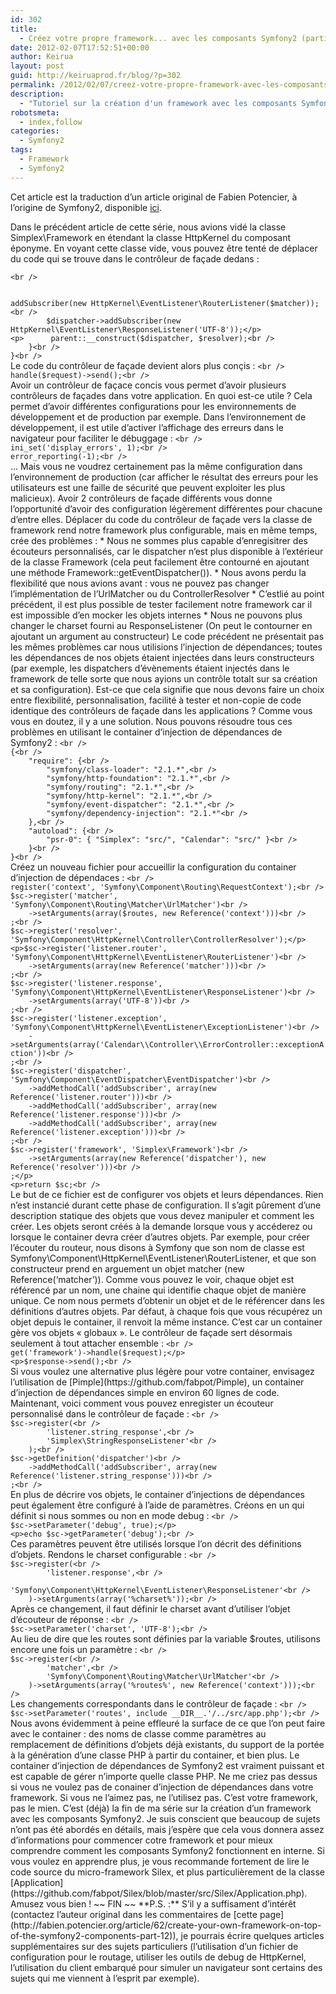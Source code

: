 ```yaml
---
id: 302
title:
  - Créez votre propre framework... avec les composants Symfony2 (partie 12)
date: 2012-02-07T17:52:51+00:00
author: Keirua
layout: post
guid: http://keiruaprod.fr/blog/?p=302
permalink: /2012/02/07/creez-votre-propre-framework-avec-les-composants-symfony2-partie-12/
description:
  - "Tutoriel sur la création d'un framework avec les composants Symfony2"
robotsmeta:
  - index,follow
categories:
  - Symfony2
tags:
  - Framework
  - Symfony2
---
```

Cet article est la traduction d’un article original de Fabien Potencier, à l’origine de Symfony2, disponible [ici](http://fabien.potencier.org/article/62/create-your-own-framework-on-top-of-the-symfony2-components-part-12).

Dans le précédent article de cette série, nous avions vidé la classe Simplex\Framework en étendant la classe HttpKernel du composant éponyme. En voyant cette classe vide, vous pouvez être tenté de déplacer du code qui se trouve dans le contrôleur de façade dedans :  
<!--more-->

  
<code lang="php">&lt;br />
<?php

// example.com/src/Simplex/Framework.php

namespace Simplex;

use Symfony\Component\HttpKernel\HttpKernel;
use Symfony\Component\Routing;
use Symfony\Component\HttpKernel;
use Symfony\Component\EventDispatcher\EventDispatcher;

class Framework extends HttpKernel
{
	public function __construct($routes)
	{
		$context = new Routing\RequestContext();
		$matcher = new Routing\Matcher\UrlMatcher($routes, $context);
		$resolver = new HttpKernel\Controller\ControllerResolver();

		$dispatcher = new EventDispatcher();
		$dispatcher->addSubscriber(new HttpKernel\EventListener\RouterListener($matcher));&lt;br />
		$dispatcher->addSubscriber(new HttpKernel\EventListener\ResponseListener('UTF-8'));&lt;/p>
&lt;p>		parent::__construct($dispatcher, $resolver);&lt;br />
	}&lt;br />
}&lt;br />
</code>

Le code du contrôleur de façade devient alors plus conçis :

<code lang="php">&lt;br />
<?php

// example.com/web/front.php

require_once __DIR__.'/../vendor/.composer/autoload.php';

use Symfony\Component\HttpFoundation\Request;

$request = Request::createFromGlobals();
$routes = include __DIR__.'/../src/app.php';

$framework = new Simplex\Framework($routes);

$framework->handle($request)->send();&lt;br />
</code>

Avoir un contrôleur de façace concis vous permet d&rsquo;avoir plusieurs contrôleurs de façades dans votre application. En quoi est-ce utile ? Cela permet d&rsquo;avoir différentes configurations pour les environnements de développement et de production par exemple. Dans l&rsquo;environnement de développement, il est utile d&rsquo;activer l&rsquo;affichage des erreurs dans le navigateur pour faciliter le débuggage :

<code lang="php">&lt;br />
ini_set('display_errors', 1);&lt;br />
error_reporting(-1);&lt;br />
</code>

&#8230; Mais vous ne voudrez certainement pas la même configuration dans l&rsquo;environnement de production (car afficher le résultat des erreurs pour les utilisateurs est une faille de sécurité que peuvent exploiter les plus malicieux). Avoir 2 contrôleurs de façade différents vous donne l&rsquo;opportunité d&rsquo;avoir des configuration légèrement différentes pour chacune d&rsquo;entre elles.

Déplacer du code du contrôleur de façade vers la classe de framework rend notre framework plus configurable, mais en même temps, crée des problèmes :

  * Nous ne sommes plus capable d&rsquo;enregisitrer des écouteurs personnalisés, car le dispatcher n&rsquo;est plus disponible à l&rsquo;extérieur de la classe Framework (cela peut facilement être contourné en ajoutant une méthode Framework::getEventDispatcher()).
  * Nous avons perdu la flexibilité que nous avions avant : vous ne pouvez pas changer l&rsquo;implémentation de l&rsquo;UrlMatcher ou du ControllerResolver
  * C&rsquo;estlié au point précédent, il est plus possible de tester facilement notre framework car il est impossible d&rsquo;en mocker les objets internes
  * Nous ne pouvons plus changer le charset fourni au ResponseListener (On peut le contourner en ajoutant un argument au constructeur)

Le code précédent ne présentait pas les mêmes problèmes car nous utilisions l&rsquo;injection de dépendances; toutes les dépendances de nos objets étaient injectées dans leurs constructeurs (par exemple, les dispatchers d&rsquo;évènements étaient injectés dans le framework de telle sorte que nous ayions un contrôle totalt sur sa création et sa configuration).

Est-ce que cela signifie que nous devons faire un choix entre flexibilité, personnalisation, facilité à tester et non-copie de code identique des contrôleurs de façade dans les applications ? Comme vous vous en doutez, il y a une solution. Nous pouvons résoudre tous ces problèmes en utilisant le container d&rsquo;injection de dépendances de Symfony2 :

<code lang="javascript">&lt;br />
{&lt;br />
	"require": {&lt;br />
		"symfony/class-loader": "2.1.*",&lt;br />
		"symfony/http-foundation": "2.1.*",&lt;br />
		"symfony/routing": "2.1.*",&lt;br />
		"symfony/http-kernel": "2.1.*",&lt;br />
		"symfony/event-dispatcher": "2.1.*",&lt;br />
		"symfony/dependency-injection": "2.1.*"&lt;br />
	},&lt;br />
	"autoload": {&lt;br />
		"psr-0": { "Simplex": "src/", "Calendar": "src/" }&lt;br />
	}&lt;br />
}&lt;br />
</code>

Créez un nouveau fichier pour accueillir la configuration du container d&rsquo;injection de dépendaces :

<code lang="php">&lt;br />
<?php

// example.com/src/container.php

use Symfony\Component\DependencyInjection;
use Symfony\Component\DependencyInjection\Reference;

$sc = new DependencyInjection\ContainerBuilder();
$sc->register('context', 'Symfony\Component\Routing\RequestContext');&lt;br />
$sc->register('matcher', 'Symfony\Component\Routing\Matcher\UrlMatcher')&lt;br />
	->setArguments(array($routes, new Reference('context')))&lt;br />
;&lt;br />
$sc->register('resolver', 'Symfony\Component\HttpKernel\Controller\ControllerResolver');&lt;/p>
&lt;p>$sc->register('listener.router', 'Symfony\Component\HttpKernel\EventListener\RouterListener')&lt;br />
	->setArguments(array(new Reference('matcher')))&lt;br />
;&lt;br />
$sc->register('listener.response', 'Symfony\Component\HttpKernel\EventListener\ResponseListener')&lt;br />
	->setArguments(array('UTF-8'))&lt;br />
;&lt;br />
$sc->register('listener.exception', 'Symfony\Component\HttpKernel\EventListener\ExceptionListener')&lt;br />
	->setArguments(array('Calendar\\Controller\\ErrorController::exceptionAction'))&lt;br />
;&lt;br />
$sc->register('dispatcher', 'Symfony\Component\EventDispatcher\EventDispatcher')&lt;br />
	->addMethodCall('addSubscriber', array(new Reference('listener.router')))&lt;br />
	->addMethodCall('addSubscriber', array(new Reference('listener.response')))&lt;br />
	->addMethodCall('addSubscriber', array(new Reference('listener.exception')))&lt;br />
;&lt;br />
$sc->register('framework', 'Simplex\Framework')&lt;br />
	->setArguments(array(new Reference('dispatcher'), new Reference('resolver')))&lt;br />
;&lt;/p>
&lt;p>return $sc;&lt;br />
</code>

Le but de ce fichier est de configurer vos objets et leurs dépendances. Rien n&rsquo;est instancié durant cette phase de configuration. Il s&rsquo;agit pûrement d&rsquo;une description statique des objets que vous devez manipuler et comment les créer. Les objets seront créés à la demande lorsque vous y accéderez ou lorsque le container devra créer d&rsquo;autres objets.

Par exemple, pour créer l&rsquo;écouter du routeur, nous disons à Symfony que son nom de classe est Symfony\Component\HttpKernel\EventListener\RouterListener, et que son constructeur prend en arguement un objet matcher (new Reference(&lsquo;matcher&rsquo;)). Comme vous pouvez le voir, chaque objet est référencé par un nom, une chaine qui identifie chaque objet de manière unique. Ce nom nous permets d&rsquo;obtenir un objet et de le référencer dans les définitions d&rsquo;autres objets.

Par défaut, à chaque fois que vous récupérez un objet depuis le container, il renvoit la même instance. C&rsquo;est car un container gère vos objets « globaux ».

Le contrôleur de façade sert désormais seulement à tout attacher ensemble :

<code lang="php">&lt;br />
<?php

// example.com/web/front.php

require_once __DIR__.'/../vendor/.composer/autoload.php';

use Symfony\Component\HttpFoundation\Request;

$routes = include __DIR__.'/../src/app.php';
$sc = include __DIR__.'/../src/container.php';

$request = Request::createFromGlobals();

$response = $sc->get('framework')->handle($request);&lt;/p>
&lt;p>$response->send();&lt;br />
</code>

Si vous voulez une alternative plus légère pour votre container, envisagez l&rsquo;utilisation de [Pimple](https://github.com/fabpot/Pimple), un container d&rsquo;injection de dépendances simple en environ 60 lignes de code.

Maintenant, voici comment vous pouvez enregister un écouteur personnalisé dans le contrôleur de façade :

<code lang="php">&lt;br />
$sc->register(&lt;br />
		'listener.string_response',&lt;br />
		'Simplex\StringResponseListener'&lt;br />
	);&lt;br />
$sc->getDefinition('dispatcher')&lt;br />
	->addMethodCall('addSubscriber', array(new Reference('listener.string_response')))&lt;br />
;&lt;br />
</code>

En plus de décrire vos objets, le container d&rsquo;injections de dépendances peut également être configuré à l&rsquo;aide de paramètres. Créons en un qui définit si nous sommes ou non en mode debug :

<code lang="php">&lt;br />
$sc->setParameter('debug', true);&lt;/p>
&lt;p>echo $sc->getParameter('debug');&lt;br />
</code>

Ces paramètres peuvent être utilisés lorsque l&rsquo;on décrit des définitions d&rsquo;objets. Rendons le charset configurable :

<code lang="php">&lt;br />
$sc->register(&lt;br />
		'listener.response',&lt;br />
		'Symfony\Component\HttpKernel\EventListener\ResponseListener'&lt;br />
	)->setArguments(array('%charset%'));&lt;br />
</code>

Après ce changement, il faut définir le charset avant d&rsquo;utiliser l&rsquo;objet d&rsquo;écouteur de réponse :

<code lang="php">&lt;br />
$sc->setParameter('charset', 'UTF-8');&lt;br />
</code>

Au lieu de dire que les routes sont définies par la variable $routes, utilisons encore une fois un paramètre :

<code lang="php">&lt;br />
$sc->register(&lt;br />
		'matcher',&lt;br />
		'Symfony\Component\Routing\Matcher\UrlMatcher'&lt;br />
	)->setArguments(array('%routes%', new Reference('context')));&lt;br />
</code>

Les changements correspondants dans le contrôleur de façade :

<code lang="php">&lt;br />
$sc->setParameter('routes', include __DIR__.'/../src/app.php');&lt;br />
</code>

Nous avons évidemment à peine effleuré la surface de ce que l&rsquo;on peut faire avec le container : des noms de classe comme paramètres au remplacement de définitions d&rsquo;objets déjà existants, du support de la portée à la génération d&rsquo;une classe PHP à partir du container, et bien plus. Le container d&rsquo;injection de dépendances de Symfony2 est vraiment puissant et est capable de gérer n&rsquo;importe quelle classe PHP.

Ne me criez pas dessus si vous ne voulez pas de conainer d&rsquo;injection de dépendances dans votre framework. Si vous ne l&rsquo;aimez pas, ne l&rsquo;utilisez pas. C&rsquo;est votre framework, pas le mien.

C&rsquo;est (déjà) la fin de ma série sur la création d&rsquo;un framework avec les composants Symfony2. Je suis conscient que beaucoup de sujets n&rsquo;ont pas été abordés en détails, mais j&rsquo;espère que cela vous donnera assez d&rsquo;informations pour commencer cotre framework et pour mieux comprendre comment les composants Symfony2 fonctionnent en interne.

Si vous voulez en apprendre plus, je vous recommande fortement de lire le code source du micro-framework Silex, et plus particulièrement de la classe [Application](https://github.com/fabpot/Silex/blob/master/src/Silex/Application.php).

Amusez vous bien !

~~ FIN ~~

**P.S. :** S&rsquo;il y a suffisament d&rsquo;intérêt (contactez l&rsquo;auteur original dans les commentaires de [cette page](http://fabien.potencier.org/article/62/create-your-own-framework-on-top-of-the-symfony2-components-part-12)), je pourrais écrire quelques articles supplémentaires sur des sujets particuliers (l&rsquo;utilisation d&rsquo;un fichier de configuration pour le routage, utiliser les outils de debug de HttpKernel, l&rsquo;utilisation du client embarqué pour simuler un navigateur sont certains des sujets qui me viennent à l&rsquo;esprit par exemple).